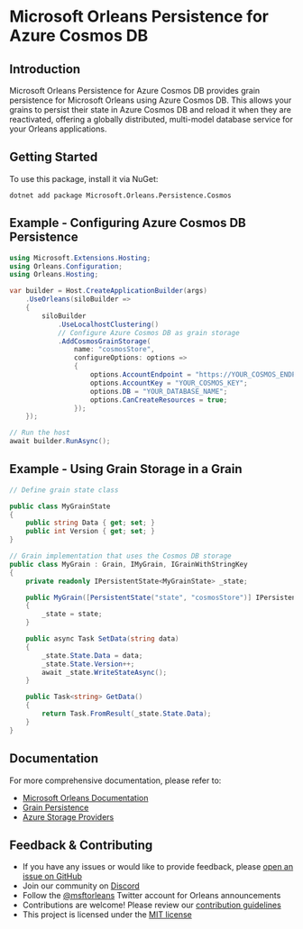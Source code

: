 # Microsoft Orleans Persistence for Azure Cosmos DB

## Introduction
Microsoft Orleans Persistence for Azure Cosmos DB provides grain persistence for Microsoft Orleans using Azure Cosmos DB. This allows your grains to persist their state in Azure Cosmos DB and reload it when they are reactivated, offering a globally distributed, multi-model database service for your Orleans applications.

## Getting Started
To use this package, install it via NuGet:

```shell
dotnet add package Microsoft.Orleans.Persistence.Cosmos
```

## Example - Configuring Azure Cosmos DB Persistence
```csharp
using Microsoft.Extensions.Hosting;
using Orleans.Configuration;
using Orleans.Hosting;

var builder = Host.CreateApplicationBuilder(args)
    .UseOrleans(siloBuilder =>
    {
        siloBuilder
            .UseLocalhostClustering()
            // Configure Azure Cosmos DB as grain storage
            .AddCosmosGrainStorage(
                name: "cosmosStore",
                configureOptions: options =>
                {
                    options.AccountEndpoint = "https://YOUR_COSMOS_ENDPOINT";
                    options.AccountKey = "YOUR_COSMOS_KEY";
                    options.DB = "YOUR_DATABASE_NAME";
                    options.CanCreateResources = true;
                });
    });

// Run the host
await builder.RunAsync();
```

## Example - Using Grain Storage in a Grain
```csharp
// Define grain state class

public class MyGrainState
{
    public string Data { get; set; }
    public int Version { get; set; }
}

// Grain implementation that uses the Cosmos DB storage
public class MyGrain : Grain, IMyGrain, IGrainWithStringKey
{
    private readonly IPersistentState<MyGrainState> _state;

    public MyGrain([PersistentState("state", "cosmosStore")] IPersistentState<MyGrainState> state)
    {
        _state = state;
    }

    public async Task SetData(string data)
    {
        _state.State.Data = data;
        _state.State.Version++;
        await _state.WriteStateAsync();
    }

    public Task<string> GetData()
    {
        return Task.FromResult(_state.State.Data);
    }
}
```

## Documentation
For more comprehensive documentation, please refer to:
- [Microsoft Orleans Documentation](https://learn.microsoft.com/dotnet/orleans/)
- [Grain Persistence](https://learn.microsoft.com/en-us/dotnet/orleans/grains/grain-persistence)
- [Azure Storage Providers](https://learn.microsoft.com/en-us/dotnet/orleans/grains/grain-persistence/azure-storage)

## Feedback & Contributing
- If you have any issues or would like to provide feedback, please [open an issue on GitHub](https://github.com/dotnet/orleans/issues)
- Join our community on [Discord](https://aka.ms/orleans-discord)
- Follow the [@msftorleans](https://twitter.com/msftorleans) Twitter account for Orleans announcements
- Contributions are welcome! Please review our [contribution guidelines](https://github.com/dotnet/orleans/blob/main/CONTRIBUTING.md)
- This project is licensed under the [MIT license](https://github.com/dotnet/orleans/blob/main/LICENSE)